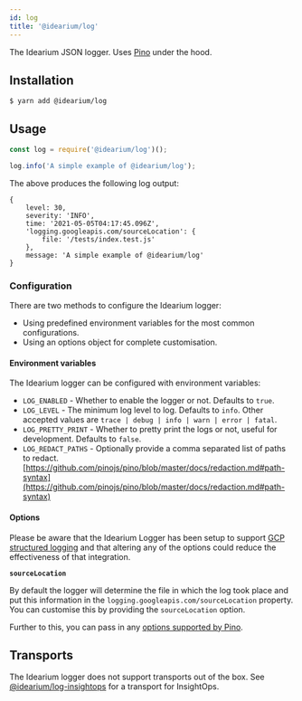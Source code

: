 ```yaml
---
id: log
title: '@idearium/log'
---
```


The Idearium JSON logger. Uses [Pino](https://getpino.io/) under the hood.

## Installation

```shell
$ yarn add @idearium/log
```

## Usage

```JavaScript
const log = require('@idearium/log')();

log.info('A simple example of @idearium/log');
```

The above produces the following log output:

```
{
    level: 30,
    severity: 'INFO',
    time: '2021-05-05T04:17:45.096Z',
    'logging.googleapis.com/sourceLocation': {
        file: '/tests/index.test.js'
    },
    message: 'A simple example of @idearium/log'
}
```

### Configuration

There are two methods to configure the Idearium logger:

-   Using predefined environment variables for the most common configurations.
-   Using an options object for complete customisation.

#### Environment variables

The Idearium logger can be configured with environment variables:

-   `LOG_ENABLED` - Whether to enable the logger or not. Defaults to `true`.
-   `LOG_LEVEL` - The minimum log level to log. Defaults to `info`. Other accepted values are `trace | debug | info | warn | error | fatal`.
-   `LOG_PRETTY_PRINT` - Whether to pretty print the logs or not, useful for development. Defaults to `false`.
-   `LOG_REDACT_PATHS` - Optionally provide a comma separated list of paths to redact. [https://github.com/pinojs/pino/blob/master/docs/redaction.md#path-syntax](https://github.com/pinojs/pino/blob/master/docs/redaction.md#path-syntax)

#### Options

Please be aware that the Idearium Logger has been setup to support [GCP structured logging](https://cloud.google.com/logging/docs/structured-logging) and that altering any of the options could reduce the effectiveness of that integration.

**`sourceLocation`**

By default the logger will determine the file in which the log took place and put this information in the `logging.googleapis.com/sourceLocation` property. You can customise this by providing the `sourceLocation` option.

Further to this, you can pass in any [options supported by Pino](https://getpino.io/#/docs/api?id=options).

## Transports

The Idearium logger does not support transports out of the box. See [@idearium/log-insightops](https://idearium.github.io/idearium-lib/docs/log) for a transport for InsightOps.
